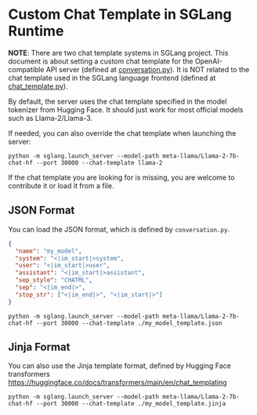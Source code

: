 # Custom Chat Template in SGLang Runtime

**NOTE**: There are two chat template systems in SGLang project. This document is about setting a custom chat template for the OpenAI-compatible API server (defined at [conversation.py](https://github.com/sgl-project/sglang/blob/main/python/sglang/srt/conversation.py)). It is NOT related to the chat template used in the SGLang language frontend (defined at [chat_template.py](https://github.com/sgl-project/sglang/blob/main/python/sglang/lang/chat_template.py)).

By default, the server uses the chat template specified in the model tokenizer from Hugging Face.
It should just work for most official models such as Llama-2/Llama-3.

If needed, you can also override the chat template when launching the server:

```
python -m sglang.launch_server --model-path meta-llama/Llama-2-7b-chat-hf --port 30000 --chat-template llama-2
```

If the chat template you are looking for is missing, you are welcome to contribute it or load it from a file.

## JSON Format
You can load the JSON format, which is defined by `conversation.py`.

```json
{
  "name": "my_model",
  "system": "<|im_start|>system",
  "user": "<|im_start|>user",
  "assistant": "<|im_start|>assistant",
  "sep_style": "CHATML",
  "sep": "<|im_end|>",
  "stop_str": ["<|im_end|>", "<|im_start|>"]
}
```

```
python -m sglang.launch_server --model-path meta-llama/Llama-2-7b-chat-hf --port 30000 --chat-template ./my_model_template.json
```

## Jinja Format
You can also use the Jinja template format, defined by Hugging Face transformers https://huggingface.co/docs/transformers/main/en/chat_templating

```
python -m sglang.launch_server --model-path meta-llama/Llama-2-7b-chat-hf --port 30000 --chat-template ./my_model_template.jinja
```